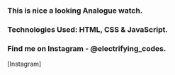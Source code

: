 ### This is nice a looking Analogue watch.

### Technologies Used: HTML, CSS & JavaScript.

### Find me on Instagram - @electrifying_codes.

[Instagram]
